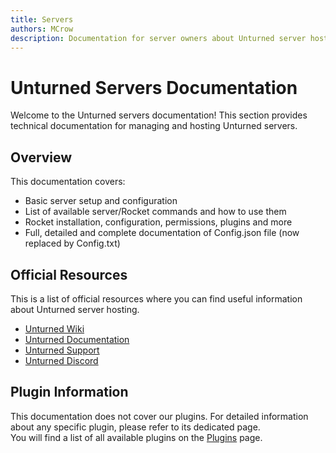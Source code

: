 ```yaml
---
title: Servers
authors: MCrow
description: Documentation for server owners about Unturned server hosting.
---
```


# Unturned Servers Documentation
Welcome to the Unturned servers documentation! This section provides technical documentation for managing and hosting Unturned servers.

## Overview
This documentation covers:
- Basic server setup and configuration
- List of available server/Rocket commands and how to use them
- Rocket installation, configuration, permissions, plugins and more
- Full, detailed and complete documentation of Config.json file (now replaced by Config.txt)

## Official Resources
This is a list of official resources where you can find useful information about Unturned server hosting.
- [Unturned Wiki](https://unturned.wiki.gg/)
- [Unturned Documentation](https://docs.smartlydressedgames.com/en/stable/)
- [Unturned Support](https://support.smartlydressedgames.com)
- [Unturned Discord](https://discord.gg/unturned)

## Plugin Information
This documentation does not cover our plugins. For detailed information about any specific plugin, please refer to its dedicated page.  
You will find a list of all available plugins on the [Plugins](/servers/plugins) page.